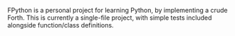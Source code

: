 FPython is a personal project for learning Python, by implementing a crude Forth.
This is currently a single-file project, with simple tests included alongside function/class definitions.
